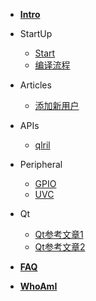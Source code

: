 - [**Intro**](/)

* StartUp

  - [Start](OverView/QuickStart.md)
  - [编译流程](OverView/BitbakeFlow.md)

* Articles

  - [添加新用户](articles/Yocto_add_users.md)

* APIs
	
  - [qlril](APIs/QLRIL.md)

* Peripheral

  - [GPIO](peripheral/gpio_01.md)
  - [UVC](peripheral/uvc.md)

* Qt

  - [Qt参考文章1](Qt/Qt5_porting-reference-1.md)
  - [Qt参考文章2](Qt/Qt5_porting-reference-2.md)

* [**FAQ**](FAQ.md)

* [**WhoAmI**](about.md)

